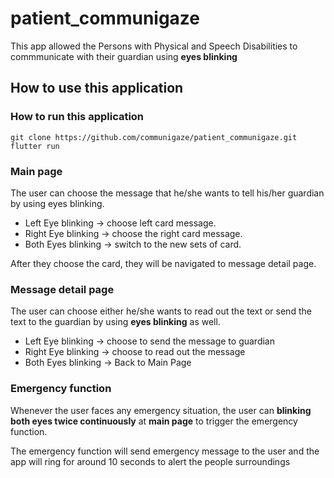 # patient_communigaze

This app allowed the Persons with Physical and Speech Disabilities to commmunicate with their guardian using **eyes blinking**

## How to use this application


### How to run this application

```command
git clone https://github.com/communigaze/patient_communigaze.git
flutter run
```

### Main page

The user can choose the message that he/she wants to tell his/her guardian by using eyes blinking.

- Left Eye blinking -> choose left card message.
- Right Eye blinking -> choose the right card message.
- Both Eyes blinking -> switch to the new sets of card.

After they choose the card, they will be navigated to message detail page.

### Message detail page

The user can choose either he/she wants to read out the text or send the text to the guardian by using **eyes blinking** as well.

- Left Eye blinking -> choose to send the message to guardian
- Right Eye blinking -> choose to read out the message
- Both Eyes blinking -> Back to Main Page

### Emergency function

Whenever the user faces any emergency situation, the user can **blinking both eyes twice continuously** at **main page** to trigger the emergency function.

The emergency function will send emergency message to the user and the app will ring for around 10 seconds to alert the people surroundings
